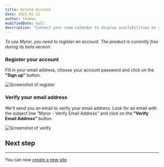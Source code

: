 ```yaml
---
title: Delete Account
date: 2021-01-21
author: thomas
modifiedDate: null
description: "Connect your room calendar to display availibilities on your site"
---
```


_To use Myror, you need to register an account. The product is currently free during its beta version._

### Register your account

Fill in your email address, choose your account password and click on the **"Sign up"** button.

![Screenshot of register](./register.png)

### Verify your email address

We'll send you an email to verify your email address. Look for an email with the subject line "Myror - Verify Email Address" and click on the **"Verify Email Address"** button.

![Screenshot of verify](./verify.png)

## Next step
____


You can now [create a new site](/articles/create-site).